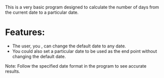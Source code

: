 This is a very basic program designed to calculate the number of days from the current date to a particular date. 

# Features:
- The user, you , can change the default date to any date.
- You could also set a particular date to be used as the end point without changing the default date. 

Note: Follow the specified date format in the program to see accurate results.  
